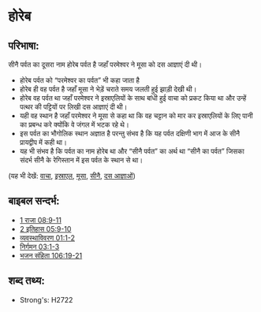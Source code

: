 # होरेब #

## परिभाषा: ##

सीनै पर्वत का दूसरा नाम होरेब पर्वत है जहाँ परमेश्वर ने मूसा को दस आज्ञाएं दी थी।

* होरेब पर्वत को “परमेश्वर का पर्वत” भी कहा जाता है
* होरेब ही वह पर्वत है जहाँ मूसा ने भेड़ें चराते समय जलती हुई झाड़ी देखी थी।
* होरेब वह पर्वत था जहाँ परमेश्वर ने इस्राएलियों के साथ बांधी हुई वाचा को प्रकट किया था और उन्हें पत्थर की पट्टियों पर लिखी दस आज्ञाएं दी थी।
* यही वह स्थान है जहाँ परमेश्वर ने मूसा से कहा था कि वह चट्टान को मार कर इस्राएलियों के लिए पानी का प्रबन्ध करे क्योंकि वे जंगल में भटक रहे थे।
* इस पर्वत का भौगोलिक स्थान अज्ञात है परन्तु संभव है कि यह पर्वत दक्षिणी भाग में आज के सीनै प्रायद्वीप में कही था।
* यह भी संभव है कि पर्वत का नाम होरेब था और “सीनै पर्वत” का अर्थ था “सीनै का पर्वत” जिसका संदर्भ सीनै के रेगिस्तान में इस पर्वत के स्थान से था।

(यह भी देखें: [वाचा](../kt/covenant.md), [इस्राएल](../kt/israel.md), [मूसा](../names/moses.md), [सीनै](../names/sinai.md), [दस आज्ञाओं](../other/tencommandments.md))

## बाइबल सन्दर्भ: ##

* [1 राजा 08:9-11](rc://en/tn/help/1ki/08/09)
* [2 इतिहास 05:9-10](rc://en/tn/help/2ch/05/09)
* [व्यवस्थाविवरण 01:1-2](rc://en/tn/help/deu/01/01)
* [निर्गमन 03:1-3](rc://en/tn/help/exo/03/01)
* [भजन संहिता 106:19-21](rc://en/tn/help/psa/106/019)

## शब्द तथ्य: ##

* Strong's: H2722

